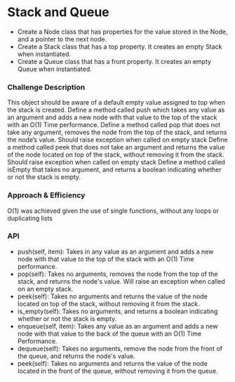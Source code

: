 # Stack and Queue
 - Create a Node class that has properties for the value stored in the Node, and a pointer to the next node.
 - Create a Stack class that has a top property. It creates an empty Stack when instantiated.
 - Create a Queue class that has a front property. It creates an empty Queue when instantiated.

### Challenge Description
This object should be aware of a default empty value assigned to top when the stack is created.
Define a method called push which takes any value as an argument and adds a new node with that value to the top of the stack with an O(1) Time performance.
Define a method called pop that does not take any argument, removes the node from the top of the stack, and returns the node’s value.
Should raise exception when called on empty stack
Define a method called peek that does not take an argument and returns the value of the node located on top of the stack, without removing it from the stack.
Should raise exception when called on empty stack
Define a method called isEmpty that takes no argument, and returns a boolean indicating whether or not the stack is empty.

### Approach & Efficiency
O(1) was achieved given the use of single functions, without any loops or duplicating lists

### API

- push(self, item): Takes in any value as an argument and adds a new node with that value to the top of the stack with an O(1) Time performance.
- pop(self): Takes no arguments, removes the node from the top of the stack, and returns the node's value. Will raise an exception when called on an empty stack.
- peek(self): Takes no arguments and returns the value of the node located on top of the stack, without removing it from the stack.
- is_empty(self): Takes no arguments, and returns a boolean indicating whether or not the stack is empty.
- enqueue(self, item): Takes any value as an argument and adds a new node with that value to the back of the queue with an O(1) Time Performance.
- dequeue(self): Takes no arguments, remove the node from the front of the queue, and returns the node's value.
- peek(self): Takes no arguments and returns the value of the node located in the front of the queue, without removing it from the queue.
